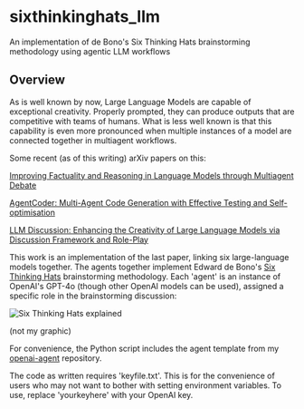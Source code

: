 # sixthinkinghats_llm
An implementation of de Bono's Six Thinking Hats brainstorming methodology using agentic LLM workflows

## Overview ##

As is well known by now, Large Language Models are capable of exceptional creativity. Properly prompted, they can produce outputs that are competitive with teams of humans. What is less well known is that this capability is even more pronounced when multiple instances of a model are connected together in multiagent workflows. 

Some recent (as of this writing) arXiv papers on this:

[Improving Factuality and Reasoning in Language Models through Multiagent Debate](https://arxiv.org/abs/2305.14325)

[AgentCoder: Multi-Agent Code Generation with Effective Testing and Self-optimisation](https://arxiv.org/abs/2312.13010)

[LLM Discussion: Enhancing the Creativity of Large Language Models via Discussion Framework and Role-Play](https://arxiv.org/abs/2405.06373)

This work is an implementation of the last paper, linking six large-language models together. The agents together implement Edward de Bono's [Six Thinking Hats](https://en.wikipedia.org/wiki/Six_Thinking_Hats) brainstorming methodology. Each 'agent' is an instance of OpenAI's GPT-4o (though other OpenAI models can be used), assigned a specific role in the brainstorming discussion:

![Six Thinking Hats explained](https://i1.wp.com/njdiaries.com/wp-content/uploads/2016/08/Six-Hats-explained.jpg)

(not my graphic)



For convenience, the Python script includes the agent template from my [openai-agent](https://github.com/HamiltonianGraph/openai_agent) repository.

The code as written requires 'keyfile.txt'. This is for the convenience of users who may not want to bother with setting environment variables. To use, replace 'yourkeyhere' with your OpenAI key.
